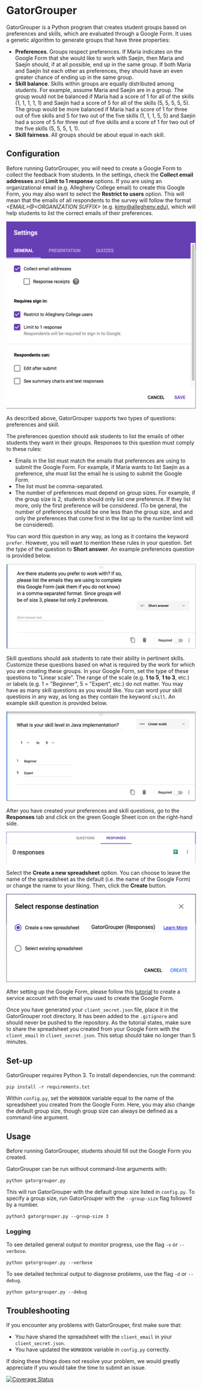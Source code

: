 # GatorGrouper

GatorGrouper is a Python program that creates student groups based on preferences and skills, which are evaluated through a Google Form. It uses a genetic algorithm to generate groups that have three properties:

- **Preferences**. Groups respect preferences. If Maria indicates on the Google Form that she would like to work with Saejin, then Maria and Saejin should, if at all possible, end up in the same group. If both Maria and Saejin list each other as preferences, they should have an even greater chance of ending up in the same group.
- **Skill balance**. Skills within groups are equally distributed among students. For example, assume Maria and Saejin are in a group. The group would not be balanced if Maria had a score of 1 for all of the skills (1, 1, 1, 1, 1) and Saejin had a score of 5 for all of the skills (5, 5, 5, 5, 5). The group would be more balanced if Maria had a score of 1 for three out of five skills and 5 for two out of the five skills (1, 1, 1, 5, 5) and Saejin had a score of 5 for three out of five skills and a score of 1 for two out of the five skills (5, 5, 5, 1, 1).
- **Skill fairness**. All groups should be about equal in each skill.

## Configuration

Before running GatorGrouper, you will need to create a Google Form to collect the feedback from students. In the settings, check the **Collect email addresses** and **Limit to 1 response** options. If you are using an organizational email (e.g. Allegheny College email) to create this Google Form, you may also want to select the **Restrict to <ORGANIZATION NAME> users** option. This will mean that the emails of all respondents to the survey will follow the format *\<EMAIL>@\<ORGANIZATION SUFFIX>* (e.g. kimy@allegheny.edu), which will help students to list the correct emails of their preferences.

![settings](img/settings.png "Settings")

As described above, GatorGrouper supports two types of questions: preferences and skill.

The preferences question should ask students to list the emails of other students they want in their groups. Responses to this question must comply to these rules:
- Emails in the list must match the emails that preferences are using to submit the Google Form. For example, if Maria wants to list Saejin as a preference, she must list the email he is using to submit the Google Form.
- The list must be comma-separated.
- The number of preferences must depend on group sizes. For example, if the group size is 2, students should only list one preference. If they list more, only the first preference will be considered. (To be general, the number of preferences should be one less than the group size, and and only the preferences that come first in the list up to the number limit will be considered).

You can word this question in any way, as long as it contains the keyword `prefer`. However, you will want to mention these rules in your question. Set the type of the question to **Short answer**. An example preferences question is provided below.

![preference-question](img/preferences.png "Preferences question")

Skill questions should ask students to rate their ability in pertinent skills. Customize these questions based on what is required by the work for which you are creating these groups.  In your Google Form, set the type of these questions to "Linear scale". The range of the scale (e.g. **1 to 5**, **1 to 3**, etc.) or labels (e.g. 1 = "Beginner", 5 = "Expert", etc.) do not matter. You may have as many skill questions as you would like. You can word your skill questions in any way, as long as they contain the keyword `skill`. An example skill question is provided below.

![skill-question](img/skill.png "Skill question")

After you have created your preferences and skill questions, go to the **Responses** tab and click on the green Google Sheet icon on the right-hand side.

![responses-tab](img/responses-tab.png "Responses tab")

Select the **Create a new spreadsheet** option. You can choose to leave the name of the spreadsheet as the default (i.e. the name of the Google Form) or change the name to your liking. Then, click the **Create** button.

![create-spreadsheet](img/create-spreadsheet.png "Create spreadsheet")

After setting up the Google Form, please follow this [tutorial](https://www.twilio.com/blog/2017/02/an-easy-way-to-read-and-write-to-a-google-spreadsheet-in-python.html) to create a service account with the email you used to create the Google Form.  

Once you have generated your `client_secret.json` file, place it in the GatorGrouper root directory. It has been added to the `.gitignore` and should never be pushed to the repository. As the tutorial states, make sure to share the spreadsheet you created from your Google Form with the `client_email` in `client_secret.json`. This setup should take no longer than 5 minutes.

## Set-up

GatorGrouper requires Python 3. To install dependencies, run the command:

```shell
pip install -r requirements.txt
```

Within `config.py`, set the `WORKBOOK` variable equal to the name of the spreadsheet you created from the Google Form. Here, you may also change the default group size, though group size can always be defined as a command-line argument.

## Usage

Before running GatorGrouper, students should fill out the Google Form you created.

GatorGrouper can be run without command-line arguments with:

```shell
python gatorgrouper.py
```

This will run GatorGrouper with the default group size listed in `config.py`. To specify a group size, run GatorGrouper with the `--group-size` flag followed by a number.

```shell
python3 gatorgrouper.py --group-size 3
```

### Logging

To see detailed general output to monitor progress, use the flag `-v` or
`--verbose`.

```shell
python gatorgrouper.py --verbose
```

To see detailed technical output to diagnose problems, use the flag `-d` or
`--debug`.

```shell
python gatorgrouper.py --debug
```

<!-- TODO: ## Example output -->

## Troubleshooting

If you encounter any problems with GatorGrouper, first make sure that:

- You have shared the spreadsheet with the `client_email` in your `client_secret.json`.
- You have updated the `WORKBOOK` variable in `config.py` correctly.

If doing these things does not resolve your problem, we would greatly appreciate if you would take the time to submit an issue.

[![Coverage Status](https://coveralls.io/repos/github/GatorGrouper/gatorgrouper/badge.svg?branch=master)](https://coveralls.io/github/GatorGrouper/gatorgrouper?branch=master)
